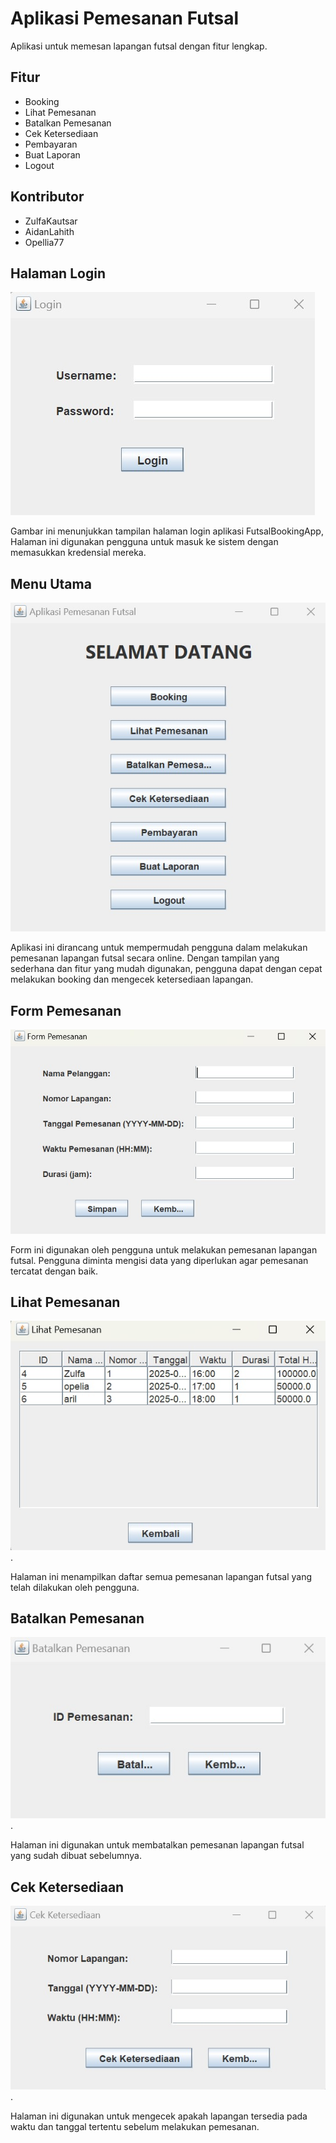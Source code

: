 # Aplikasi Pemesanan Futsal

Aplikasi untuk memesan lapangan futsal dengan fitur lengkap.

## Fitur
- Booking
- Lihat Pemesanan
- Batalkan Pemesanan
- Cek Ketersediaan
- Pembayaran
- Buat Laporan
- Logout

## Kontributor
- ZulfaKautsar
- AidanLahith
- Opellia77

## Halaman Login
![Halaman Login](src/futsalbookingapp/WhatsApp-Image-2025-05-24-at-17-41-12-edf3e378.jpg)

Gambar ini menunjukkan tampilan halaman login aplikasi FutsalBookingApp, Halaman ini digunakan pengguna untuk masuk ke sistem dengan memasukkan kredensial mereka.

## Menu Utama
![Menu Utama](src/futsalbookingapp/WhatsApp-Image-2025-05-24-at-17.41.39-a45da029.jpg)

Aplikasi ini dirancang untuk mempermudah pengguna dalam melakukan pemesanan lapangan futsal secara online. Dengan tampilan yang sederhana dan fitur yang mudah digunakan, pengguna dapat dengan cepat melakukan booking dan mengecek ketersediaan lapangan.

## Form Pemesanan
![Form Pemesanan](src/futsalbookingapp/WhatsApp-Image-2025-05-24-at-17.41.56-24a0b6f1.jpg)

Form ini digunakan oleh pengguna untuk melakukan pemesanan lapangan futsal. Pengguna diminta mengisi data yang diperlukan agar pemesanan tercatat dengan baik.

## Lihat Pemesanan
![Lihat Pemesanan](src/futsalbookingapp/WhatsApp-Image-2025-05-24-at-7.44.12_df4a1c09.jpg).

Halaman ini menampilkan daftar semua pemesanan lapangan futsal yang telah dilakukan oleh pengguna.

## Batalkan Pemesanan
![Batalkan Pemesanan](src/futsalbookingapp/WhatsApp-Image-2025-05-24-at-17.44.27_9433fa61.jpg).

Halaman ini digunakan untuk membatalkan pemesanan lapangan futsal yang sudah dibuat sebelumnya.

## Cek Ketersediaan
![Cek Ketersediaan](src/futsalbookingapp/WhatsApp-Image-2025-05-24-at-17.44.42_3c8810cd.jpg).

Halaman ini digunakan untuk mengecek apakah lapangan tersedia pada waktu dan tanggal tertentu sebelum melakukan pemesanan.
